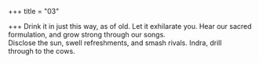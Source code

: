 +++
title = "03"

+++
Drink it in just this way, as of old. Let it exhilarate you. Hear our sacred  formulation, and grow strong through our songs.  
Disclose the sun, swell refreshments, and smash rivals. Indra, drill  
through to the cows.  